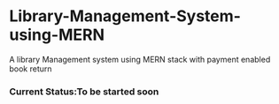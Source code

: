 # Library-Management-System-using-MERN
A library Management system using MERN stack with payment enabled book return
### Current Status:To be started soon
